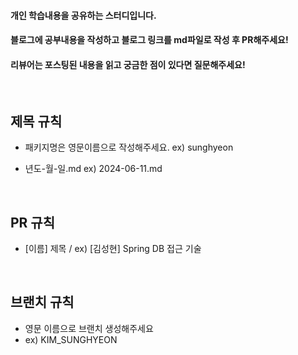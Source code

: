 #### 개인 학습내용을 공유하는 스터디입니다.
#### 블로그에 공부내용을 작성하고 블로그 링크를 md파일로 작성 후 PR해주세요!
#### 리뷰어는 포스팅된 내용을 읽고 궁금한 점이 있다면 질문해주세요!


<br>

## 제목 규칙

- 패키지명은 영문이름으로 작성해주세요. ex) sunghyeon
- 년도-월-일.md ex) 2024-06-11.md

  <br>


## PR 규칙

 - [이름] 제목 / ex) [김성현] Spring DB 접근 기술

  <br>


## 브랜치 규칙

- 영문 이름으로 브랜치 생성해주세요
- ex) KIM_SUNGHYEON
